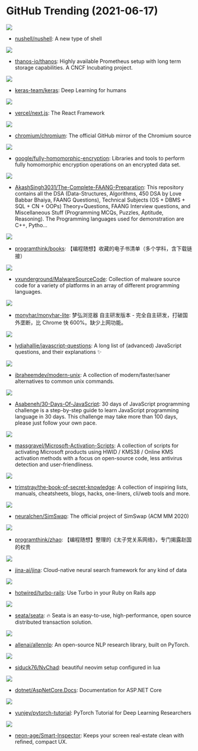 # GitHub Trending (2021-06-17)

![](https://img.shields.io/badge/Rust-New%201-green?style=flat-square&logo=appveyor)
- [nushell/nushell](https://github.com/nushell/nushell): A new type of shell

![](https://img.shields.io/badge/Go-New%2023-green?style=flat-square&logo=appveyor)
- [thanos-io/thanos](https://github.com/thanos-io/thanos): Highly available Prometheus setup with long term storage capabilities. A CNCF Incubating project.

![](https://img.shields.io/badge/Python-New%2039-green?style=flat-square&logo=appveyor)
- [keras-team/keras](https://github.com/keras-team/keras): Deep Learning for humans

![](https://img.shields.io/badge/JavaScript-New%20380-green?style=flat-square&logo=appveyor)
- [vercel/next.js](https://github.com/vercel/next.js): The React Framework

![](https://img.shields.io/badge/none-New%20205-green?style=flat-square&logo=appveyor)
- [chromium/chromium](https://github.com/chromium/chromium): The official GitHub mirror of the Chromium source

![](https://img.shields.io/badge/C%2B%2B-New%20366-green?style=flat-square&logo=appveyor)
- [google/fully-homomorphic-encryption](https://github.com/google/fully-homomorphic-encryption): Libraries and tools to perform fully homomorphic encryption operations on an encrypted data set.

![](https://img.shields.io/badge/Jupyter%20Notebook-New%20402-green?style=flat-square&logo=appveyor)
- [AkashSingh3031/The-Complete-FAANG-Preparation](https://github.com/AkashSingh3031/The-Complete-FAANG-Preparation): This repository contains all the DSA (Data-Structures, Algorithms, 450 DSA by Love Babbar Bhaiya, FAANG Questions), Technical Subjects (OS + DBMS + SQL + CN + OOPs) Theory+Questions, FAANG Interview questions, and Miscellaneous Stuff (Programming MCQs, Puzzles, Aptitude, Reasoning). The Programming languages used for demonstration are C++, Pytho…

![](https://img.shields.io/badge/none-New%20224-green?style=flat-square&logo=appveyor)
- [programthink/books](https://github.com/programthink/books): 【编程随想】收藏的电子书清单（多个学科，含下载链接）

![](https://img.shields.io/badge/Assembly-New%2038-green?style=flat-square&logo=appveyor)
- [vxunderground/MalwareSourceCode](https://github.com/vxunderground/MalwareSourceCode): Collection of malware source code for a variety of platforms in an array of different programming languages.

![](https://img.shields.io/badge/C-New%20365-green?style=flat-square&logo=appveyor)
- [monyhar/monyhar-lite](https://github.com/monyhar/monyhar-lite): 梦弘浏览器 自主研发版本 - 完全自主研发，打破国外垄断，比 Chrome 快 600%。缺少上网功能。

![](https://img.shields.io/badge/none-New%20315-green?style=flat-square&logo=appveyor)
- [lydiahallie/javascript-questions](https://github.com/lydiahallie/javascript-questions): A long list of (advanced) JavaScript questions, and their explanations ✨

![](https://img.shields.io/badge/none-New%201-green?style=flat-square&logo=appveyor)
- [ibraheemdev/modern-unix](https://github.com/ibraheemdev/modern-unix): A collection of modern/faster/saner alternatives to common unix commands.

![](https://img.shields.io/badge/JavaScript-New%20203-green?style=flat-square&logo=appveyor)
- [Asabeneh/30-Days-Of-JavaScript](https://github.com/Asabeneh/30-Days-Of-JavaScript): 30 days of JavaScript programming challenge is a step-by-step guide to learn JavaScript programming language in 30 days. This challenge may take more than 100 days, please just follow your own pace.

![](https://img.shields.io/badge/Batchfile-New%20106-green?style=flat-square&logo=appveyor)
- [massgravel/Microsoft-Activation-Scripts](https://github.com/massgravel/Microsoft-Activation-Scripts): A collection of scripts for activating Microsoft products using HWID / KMS38 / Online KMS activation methods with a focus on open-source code, less antivirus detection and user-friendliness.

![](https://img.shields.io/badge/none-New%20288-green?style=flat-square&logo=appveyor)
- [trimstray/the-book-of-secret-knowledge](https://github.com/trimstray/the-book-of-secret-knowledge): A collection of inspiring lists, manuals, cheatsheets, blogs, hacks, one-liners, cli/web tools and more.

![](https://img.shields.io/badge/Python-New%2056-green?style=flat-square&logo=appveyor)
- [neuralchen/SimSwap](https://github.com/neuralchen/SimSwap): The official project of SimSwap (ACM MM 2020)

![](https://img.shields.io/badge/Python-New%2046-green?style=flat-square&logo=appveyor)
- [programthink/zhao](https://github.com/programthink/zhao): 【编程随想】整理的《太子党关系网络》，专门揭露赵国的权贵

![](https://img.shields.io/badge/Python-New%20290-green?style=flat-square&logo=appveyor)
- [jina-ai/jina](https://github.com/jina-ai/jina): Cloud-native neural search framework for any kind of data

![](https://img.shields.io/badge/JavaScript-New%2027-green?style=flat-square&logo=appveyor)
- [hotwired/turbo-rails](https://github.com/hotwired/turbo-rails): Use Turbo in your Ruby on Rails app

![](https://img.shields.io/badge/Java-New%2024-green?style=flat-square&logo=appveyor)
- [seata/seata](https://github.com/seata/seata): 🔥 Seata is an easy-to-use, high-performance, open source distributed transaction solution.

![](https://img.shields.io/badge/Python-New%2020-green?style=flat-square&logo=appveyor)
- [allenai/allennlp](https://github.com/allenai/allennlp): An open-source NLP research library, built on PyTorch.

![](https://img.shields.io/badge/Lua-New%20348-green?style=flat-square&logo=appveyor)
- [siduck76/NvChad](https://github.com/siduck76/NvChad): beautiful neovim setup configured in lua

![](https://img.shields.io/badge/C%23-New%206-green?style=flat-square&logo=appveyor)
- [dotnet/AspNetCore.Docs](https://github.com/dotnet/AspNetCore.Docs): Documentation for ASP.NET Core

![](https://img.shields.io/badge/Python-New%2083-green?style=flat-square&logo=appveyor)
- [yunjey/pytorch-tutorial](https://github.com/yunjey/pytorch-tutorial): PyTorch Tutorial for Deep Learning Researchers

![](https://img.shields.io/badge/C%23-New%2066-green?style=flat-square&logo=appveyor)
- [neon-age/Smart-Inspector](https://github.com/neon-age/Smart-Inspector): Keeps your screen real-estate clean with refined, compact UX.

